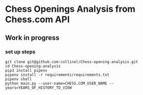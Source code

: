 # Chess Openings Analysis from Chess.com API

## Work in progress
### set up steps
`git clone git@github.com:collinol/Chess-opening-analysis.git`  
`cd Chess-opening-analysis`  
`pip3 install pipenv`  
`pipenv install -r requirements/requirements.txt`  
`pipenv shell`  
`python main.py --user-name=CHESS.COM_USER_NAME --years=YEARS_OF_HISTORY_TO_VIEW `  
